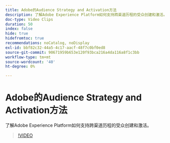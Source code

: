 ```yaml
---
title: Adobe的Audience Strategy and Activation方法
description: 了解Adobe Experience Platform如何支持跨渠道历程的受众创建和激活。
doc-type: Video Clips
duration: 50
index: false
hide: true
hidefromtoc: true
recommendations: noCatalog, noDisplay
exl-id: bbf82c32-44a5-4c17-aacf-48f7c0bf0ed8
source-git-commit: 90671959b653e120f93bca216a4da116a8f1c3bb
workflow-type: tm+mt
source-wordcount: '40'
ht-degree: 0%

---
```


# Adobe的Audience Strategy and Activation方法

了解Adobe Experience Platform如何支持跨渠道历程的受众创建和激活。

<!-- 62_S655_3442541_49_adobes-approach-to-audience-strategy-and-activation -->
>[!VIDEO](https://video.tv.adobe.com/v/3458225/?learn=on&enablevpops=true)

